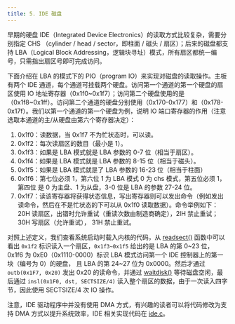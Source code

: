 ```yaml
---
title: 5. IDE 磁盘
---
```


早期的硬盘 IDE（Integrated Device Electronics）的读取方式比较复杂，需要分别指定 CHS （cylinder / head / sector，即柱面 / 磁头 / 扇区）；后来的磁盘都支持 LBA（Logical Block Addressing，逻辑块寻址）模式，所有扇区都统一编号，只需指出扇区号即可完成访问。

下面介绍在 LBA 的模式下的 PIO（program IO）来实现对磁盘的读取操作。主板有两个 IDE 通道，每个通道可挂载两个硬盘。访问第一个通道的第一个硬盘的扇区使用 IO 地址寄存器（0x1f0~0x1f7）；访问第二个硬盘使用的是（0x1f8~0x1ff）。访问第二个通道的硬盘分别使用（0x170-0x177）和（0x178-0x17f）。我们以第一个通道的第一个硬盘为例，说明 IO 端口寄存器的作用（注意选取本通道的主/从硬盘由第六个寄存器决定）：

1. 0x1f0：读数据，当 0x1f7 不为忙状态时，可以读。 
2. 0x1f2：每次读扇区的数目（最小是 1）。
3. 0x1f3：如果是 LBA 模式就是 LBA 参数的 0-7 位（相当于扇区）。
4. 0x1f4：如果是 LBA 模式就是 LBA 参数的 8-15 位（相当于磁头）。
5. 0x1f5：如果是 LBA 模式就是了 LBA 参数的 16-23 位（相当于柱面）
6. 0x1f6：第七位必须 1，第六位 1 为 LBA 模式 0 为 chs 模式，第五位必须 1，第四位 是 0 为主盘、1 为从盘，3-0 位是 LBA 的参数 27-24 位。
7. 0x1f7：读该寄存器将获得状态信息，写出寄存器则可以发出命令（例如发出读命令，然后在不是忙状态的下可以从 0x1f0 读取数据）。命令举例如下：20H 读扇区，出错时允许重试（重读次数由制造商确定），2lH 禁止重试；30H 写扇区（允许重试）， 31H 禁止重试。

对照上述定义，我们查看系统启动时载入内核的代码，从 [readsect()](https://github.com/professordeng/xv6-expansion/blob/master/bootmain.c#L58) 函数中可以看出 `0x1f2` 标识读入一个扇区，`0x1f3~0x1f5` 给出的是 LBA 的第 0~23 位，0x1f6 为 0xE0（0x1110-0000）标识 LBA 模式访问第一个 IDE 控制器上的第一块（编号为 0）的硬盘， 且 LBA 的第 24~27 位为 0x0000。然后才通过 `outb(0x1F7, 0x20)` 发出 0x20 的读命令，并通过 [waitdisk()](https://github.com/professordeng/xv6-expansion/blob/master/bootmain.c#L50) 等待磁盘空闲，最后通过 `insl(0x1F0, dst, SECTSIZE/4)` 读入整个扇区的数据，由于一次读入四字节，因此使用 SECTSIZE/4 次 IO 操作。

注意，IDE 驱动程序中并没有使用 DMA 方式，有兴趣的读者可以将代码修改为支持 DMA 方式以提升系统效率，IDE 相关实现代码在 [ide.c](https://github.com/professordeng/xv6-expansion/blob/master/ide.c)。
